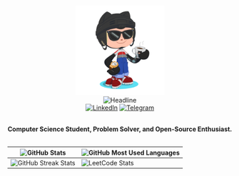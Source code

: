 
<div>
    <div align=center>
        <img src="https://raw.githubusercontent.com/AhmedFathyDev/AhmedFathyDev/main/GitHub.png" alt="GitHub Octocat Drinking a Cup of Coffee" height="200">
    </div>
    <div align=center>
        <img src="https://readme-typing-svg.herokuapp.com?color=%236FDA44&size=32&center=true&vCenter=true&width=600&height=50&lines=Hi+there+I'm+Kian+%F0%9F%91%8B;Computer+Science+Student;Problem+Solver;Open-Source+Enthusiast" alt="Headline" />
    </div>
    <div align=center>
        <a href="https://www.linkedin.com/in/kiansahafi/"><img src="https://img.shields.io/badge/Linkedin-0077b5?style=flat&logo=linkedin" alt="LinkedIn" /></a>
        <a href="https://t.me/kiansahafi"><img src="https://img.shields.io/badge/Telegram-0088cc?style=flat&logo=telegram" alt="Telegram" /></a>
    </div>
    <div align=left>
        <br>
        <p align=center>
            <strong>
                Computer Science Student, Problem Solver, and Open-Source Enthusiast.<br><br>
            </strong>
        </p>
        
| <img src="https://github-readme-stats.vercel.app/api?username=kiansahafi&title_color=6FDA44&text_color=FFFFFF&show_icons=true&icon_color=6FDA44&include_all_commits=true&count_private=true&theme=dark" alt="GitHub Stats" height="200" /> | <img src="https://github-readme-stats.vercel.app/api/top-langs?username=kiansahafi&layout=compact&title_color=6FDA44&text_color=FFFFFF&theme=dark" alt="GitHub Most Used Languages" /> |
|--|--|
| <img  src="https://github-readme-streak-stats.herokuapp.com/?user=kiansahafi&theme=dark&date_format=j%20M%5B%20Y%5D&currStreakLabel=6FDA44&fire=6FDA44&ring=6FDA44" alt="GitHub Streak Stats" height="200" /> | ![LeetCode Stats](https://leetcard.jacoblin.cool/kiansahafi?theme=dark&font=Noto%20Sans%20Lycian&ext=activity) |
</div>
